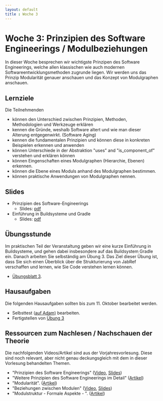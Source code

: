 ```yaml
---
layout: default
title : Woche 3
---
```


# Woche 3: Prinzipien des Software Engineerings / Modulbeziehungen

In dieser Woche besprechen wir wichtigste Prinzipen des Software Engineerings, welche allen klassischen wie auch 
modernen Softwareentwicklungsmethoden zugrunde liegen. Wir werden uns das Prinzip Modularität genauer anschauen und 
das Konzept von Modulgraphen anschauen. 

## Lernziele 

Die Teilnehmenden 

* können den Unterschied zwischen Prinzipien, Methoden, Methodologien und Werkzeuge erklären
* kennen die Gründe, weshalb Software altert und wie man dieser Alterung entgegenwirkt. (Software Aging)
* kennen die fundamentalen Prinzipien und können diese in konkreten Beispielen erkennen und anwenden 
* können Unterschiede in der Abstraktion "uses" and "is_component_of" verstehen und erklären können
* können Eingenschaften eines Modulgraphen (Hierarchie, Ebenen) erkennen.
* können die Ebene eines Moduls anhand des Modulgraphen bestimmen.
* können praktische Anwendungen von Modulgraphen nennen.

## Slides 

* Prinzipien des Software-Engineerings
    * Slides: [pdf](underconstruction)
* Einführung in Buildsysteme und Gradle
    * Slides: [pdf](underconstruction)

## Übungsstunde

 Im praktischen Teil der Veranstaltung geben wir eine kurze Einführung in Buildsysteme, und gehen dabei insbesondere
 auf das Buildsystem Gradle ein. Danach arbeiten Sie selbständig am Übung 3. Das Ziel dieser Übung ist, dass Sie sich einen 
 Überblick über die Strukturierung von JabRef verschaffen und lernen, wie Sie Code verstehen lernen können. 

* [Übungsblatt 3](../exercises/code-reading). 


## Hausaufgaben

Die folgenden Hausaufgaben sollten bis zum 11. Oktober bearbeitet werden. 

- Selbsttest ([auf Adam)](https://adam.unibas.ch/goto_adam_tst_1458311.html) bearbeiten.
- Fertigstellen von [Übung  3](../exercises/code-reading)

## Ressourcen zum Nachlesen / Nachschauen der Theorie

Die nachfolgenden Videos/Artikel sind aus der Vorjahresvorlesung. Diese sind noch relevant, aber nicht genau deckungsgleich mit 
dem in dieser Vorlesung behandelten Themen. 

* "Prinzipien des Software Engineerings" ([Video](https://tube.switch.ch/videos/9b67c31a), [Slides](./slides/software-engineering-principles.html))
* "Weitere Prinzipien des Software Engineerings im Detail" ([Artikel](./articles/software-engineering-principles.html))
* "Modularität". ([Artikel](./articles/modularity.html))
* "Beziehungen zwischen Modulen"  ([Video](https://tube.switch.ch/videos/ed8c549d), [Slides](./slides/module-relationships.html))
* "Modulstruktur - Formale Aspekte - ".  ([Artikel](./articles/module-structure.html))








